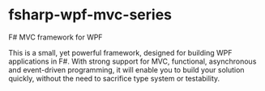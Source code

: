 fsharp-wpf-mvc-series
=====================

F# MVC framework for WPF

This is a small, yet powerful framework, designed for building WPF applications in F#. With strong support for MVC, functional, asynchronous and event-driven programming, it will enable you to build your solution quickly, without the need to sacrifice type system or testability.
